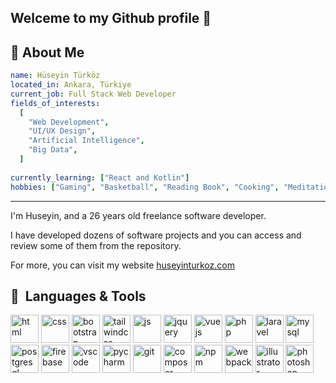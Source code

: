 
<h2>Welceme to my Github profile 👋</h2>

<!--
**hsyntrkz87/hsyntrkz87** is a ✨ _special_ ✨ repository because its `README.md` (this file) appears on your GitHub profile.

Here are some ideas to get you started:

- 🔭 I’m currently working on ...
- 🌱 I’m currently learning ...
- 👯 I’m looking to collaborate on ...
- 🤔 I’m looking for help with ...
- 💬 Ask me about ...
- 📫 How to reach me: ...
- 😄 Pronouns: ...
- ⚡ Fun fact: ...
-->

<h2>🔭 About Me </h2>


```yaml
name: Hüseyin Türköz
located_in: Ankara, Türkiye
current_job: Full Stack Web Developer
fields_of_interests:
  [
    "Web Development",
    "UI/UX Design",
    "Artificial Intelligence",
    "Big Data",
  ]
 
currently_learning: ["React and Kotlin"]
hobbies: ["Gaming", "Basketball", "Reading Book", "Cooking", "Meditation"]
```
  
---  

<p>I'm Huseyin, and a 26 years old freelance software developer.  </p>
<p>I have developed dozens of software projects and you can access and review some of them from the repository. </p> 
<p>For more, you can visit my website <a href="huseyinturkoz.com">huseyinturkoz.com</a> </p> 

<h2> 🚀 &nbsp;Languages & Tools </h2>
<p align="left">


          

<img src="https://cdn.jsdelivr.net/gh/devicons/devicon/icons/html5/html5-plain-wordmark.svg" alt="html" width="45" height="45"/>          
<img src="https://cdn.jsdelivr.net/gh/devicons/devicon/icons/css3/css3-original-wordmark.svg" alt="css" width="45" height="45"/>          
<img src="https://cdn.jsdelivr.net/gh/devicons/devicon/icons/bootstrap/bootstrap-original.svg"  alt="bootstrap" width="45" height="45"/>
<img src="https://cdn.jsdelivr.net/gh/devicons/devicon/icons/tailwindcss/tailwindcss-plain.svg" alt="tailwindcss" width="45" height="45"/>
<img src="https://cdn.jsdelivr.net/gh/devicons/devicon/icons/javascript/javascript-original.svg" alt="js" width="45" height="45"/>
<img src="https://cdn.jsdelivr.net/gh/devicons/devicon/icons/jquery/jquery-original-wordmark.svg" alt="jquery" width="45" height="45"/>          
<img src="https://cdn.jsdelivr.net/gh/devicons/devicon/icons/vuejs/vuejs-original.svg" alt="vuejs" width="45" height="45"/>         
<img src="https://cdn.jsdelivr.net/gh/devicons/devicon/icons/php/php-plain.svg" alt="php" width="45" height="45"/>
<img src="https://cdn.jsdelivr.net/gh/devicons/devicon/icons/laravel/laravel-plain.svg" alt="laravel" width="45" height="45"/>                   
<img src="https://cdn.jsdelivr.net/gh/devicons/devicon/icons/mysql/mysql-original-wordmark.svg" alt="mysql" width="45" height="45"/>         
<img src="https://cdn.jsdelivr.net/gh/devicons/devicon/icons/postgresql/postgresql-original.svg" alt="postgresql" width="45" height="45"/>          
<img src="https://cdn.jsdelivr.net/gh/devicons/devicon/icons/firebase/firebase-plain.svg" alt="firebase" width="45" height="45"/>          
<img src="https://cdn.jsdelivr.net/gh/devicons/devicon/icons/vscode/vscode-original.svg" alt="vscode" width="45" height="45"/>  
<img src="https://cdn.jsdelivr.net/gh/devicons/devicon/icons/pycharm/pycharm-original.svg" alt="pycharm" width="45" height="45"/>  
<img src="https://cdn.jsdelivr.net/gh/devicons/devicon/icons/git/git-original.svg" alt="git" width="45" height="45"/>
<img src="https://cdn.jsdelivr.net/gh/devicons/devicon/icons/composer/composer-original.svg" alt="composer" width="45" height="45"/>      
<img src="https://cdn.jsdelivr.net/gh/devicons/devicon/icons/npm/npm-original-wordmark.svg" alt="npm" width="45" height="45"/>
<img src="https://cdn.jsdelivr.net/gh/devicons/devicon/icons/webpack/webpack-original.svg" alt="webpack" width="45" height="45"/>                    
<img src="https://cdn.jsdelivr.net/gh/devicons/devicon/icons/illustrator/illustrator-plain.svg" alt="illustrator" width="45" height="45"/>
<img src="https://cdn.jsdelivr.net/gh/devicons/devicon/icons/photoshop/photoshop-plain.svg" alt="photoshop" width="45" height="45"//>
          
</p>
